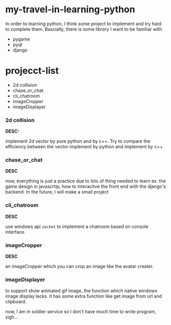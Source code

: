 # my-travel-in-learning-python


In order to learning python, I think some project to implement and try hard to complete them. Bascially, there is some library I want to be familiar with

 - pygame
 - pyqt
 - django



# projecct-list

- 2d collision
- chase_or_chat
- cli_chatroom
- imageCropper
- imageDisplayer


### 2d collision

**DESC:**

implement 2d vector by pure python and by c++. Try to compare the efficiency between the vector implement by python and implement by c++


### chase_or_chat

**DESC**

now, everything is just a practice due to lots of thing needed to learn ex. the game design in javascrtip,
 how to interacitve the front end with the django's backend. In the future, I will make a small project


### cli_chatroom

**DESC**

use windows api `socket` to implement a chatroom based on console interface.



### imageCropper

**DESC**

an imageCropper which you can crop an image like the avatar creater.


### imageDisplayer

to support show animated gif image, the function which native windows image display lacks.
it has some extra function like get image from url and clipboard.



now, I am in soldier service so I don't have much time to write program, sigh...


